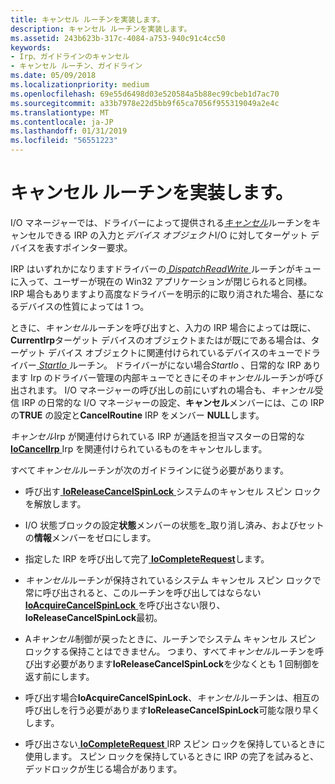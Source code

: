 ```yaml
---
title: キャンセル ルーチンを実装します。
description: キャンセル ルーチンを実装します。
ms.assetid: 243b623b-317c-4084-a753-940c91c4cc50
keywords:
- Irp、ガイドラインのキャンセル
- キャンセル ルーチン、ガイドライン
ms.date: 05/09/2018
ms.localizationpriority: medium
ms.openlocfilehash: 69e55d6498d03e520584a5b88ec99cbeb1d7ac70
ms.sourcegitcommit: a33b7978e22d5bb9f65ca7056f955319049a2e4c
ms.translationtype: MT
ms.contentlocale: ja-JP
ms.lasthandoff: 01/31/2019
ms.locfileid: "56551223"
---
```

# <a name="implementing-a-cancel-routine"></a>キャンセル ルーチンを実装します。





I/O マネージャーでは、ドライバーによって提供される[*キャンセル*](https://msdn.microsoft.com/library/windows/hardware/ff540742)ルーチンをキャンセルできる IRP の入力と*デバイス オブジェクト*I/O に対してターゲット デバイスを表すポインター要求。

IRP はいずれかになりますドライバーの[ *DispatchReadWrite* ](https://docs.microsoft.com/windows-hardware/drivers/ddi/content/wdm/nc-wdm-driver_dispatch)ルーチンがキューに入って、ユーザーが現在の Win32 アプリケーションが閉じられると同様。 IRP 場合もありますより高度なドライバーを明示的に取り消された場合、基になるデバイスの性質によっては 1 つ。

ときに、*キャンセル*ルーチンを呼び出すと、入力の IRP 場合によっては既に、 **CurrentIrp**ターゲット デバイスのオブジェクトまたはが既にである場合は、ターゲット デバイス オブジェクトに関連付けられているデバイスのキューでドライバー[ *StartIo* ](https://msdn.microsoft.com/library/windows/hardware/ff563858)ルーチン。 ドライバーがにない場合*StartIo* 、日常的な IRP あります Irp のドライバー管理の内部キューでときにその*キャンセル*ルーチンが呼び出されます。 I/O マネージャーの呼び出しの前にいずれの場合も、*キャンセル*受信 IRP の日常的な I/O マネージャーの設定、**キャンセル**メンバーには、この IRP の**TRUE** の設定と**CancelRoutine** IRP をメンバー **NULL**します。

*キャンセル*Irp が関連付けられている IRP が通話を担当マスターの日常的な[ **IoCancelIrp** ](https://msdn.microsoft.com/library/windows/hardware/ff548338) Irp を関連付けられているものをキャンセルします。

すべて*キャンセル*ルーチンが次のガイドラインに従う必要があります。

-   呼び出す[ **IoReleaseCancelSpinLock** ](https://msdn.microsoft.com/library/windows/hardware/ff549550)システムのキャンセル スピン ロックを解放します。

-   I/O 状態ブロックの設定**状態**メンバーの状態を\_取り消し済み、およびセットの**情報**メンバーをゼロにします。

-   指定した IRP を呼び出して完了[ **IoCompleteRequest**](https://msdn.microsoft.com/library/windows/hardware/ff548343)します。

-   *キャンセル*ルーチンが保持されているシステム キャンセル スピン ロックで常に呼び出されると、このルーチンを呼び出してはならない[ **IoAcquireCancelSpinLock** ](https://msdn.microsoft.com/library/windows/hardware/ff548196) を呼び出さない限り、**IoReleaseCancelSpinLock**最初。

-   A*キャンセル*制御が戻ったときに、ルーチンでシステム キャンセル スピン ロックする保持ことはできません。 つまり、すべて*キャンセル*ルーチンを呼び出す必要があります**IoReleaseCancelSpinLock**を少なくとも 1 回制御を返す前にします。

-   呼び出す場合**IoAcquireCancelSpinLock**、*キャンセル*ルーチンは、相互の呼び出しを行う必要があります**IoReleaseCancelSpinLock**可能な限り早くします。

-   呼び出さない[ **IoCompleteRequest** ](https://msdn.microsoft.com/library/windows/hardware/ff548343) IRP スピン ロックを保持しているときに使用します。 スピン ロックを保持しているときに IRP の完了を試みると、デッドロックが生じる場合があります。


 

 




